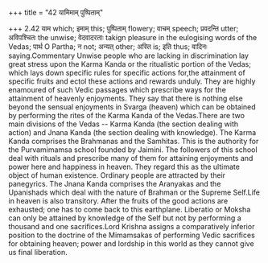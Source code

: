 +++
title = "42 यामिमाम् पुष्पिताम्"

+++
2.42 याम which; इमाम् this; पुष्पिताम् flowery; वाचम् speech; प्रवदन्ति
utter; अविपश्चितः the unwise; वेदवादरताः takign pleasure in the
eulogising words of the Vedas; पार्थ O Partha; न not; अन्यत् other;
अस्ति is; इति thus; वादिनः saying.Commentary Unwise people who are
lacking in discrimination lay great stress upon the Karma Kanda or the
ritualistic portion of the Vedas; which lays down specific rules for
specific actions for,the attainment of specific fruits and ectol these
actions and rewards unduly. They are highly enamoured of such Vedic
passages which prescribe ways for the attainment of heavenly enjoyments.
They say that there is nothing else beyond the sensual enjoyments in
Svarga (heaven) which can be obtained by performing the rites of the
Karma Kanda of the Vedas.There are two main divisions of the Vedas --
Karma Kanda (the section dealing with action) and Jnana Kanda (the
section dealing with knowledge). The Karma Kanda comprises the Brahmanas
and the Samhitas. This is the authority for the Purvamimamsa school
founded by Jaimini. The followers of this school deal with rituals and
prescribe many of them for attaining enjoyments and power here and
happiness in heaven. They regard this as the ultimate object of human
existence. Ordinary people are attracted by their panegyrics. The Jnana
Kanda comprises the Aranyakas and the Upanishads which deal with the
nature of Brahman or the Supreme Self.Life in heaven is also transitory.
After the fruits of the good actions are exhausted; one has to come back
to this earthplane. Liberatio or Moksha can only be attained by
knowledge of the Self but not by performing a thousand and one
sacrifices.Lord Krishna assigns a comparatively inferior position to the
doctrine of the Mimamsakas of performing Vedic sacrifices for obtaining
heaven; power and lordship in this world as they cannot give us final
liberation.
